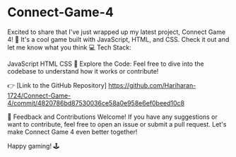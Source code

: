 # Connect-Game-4
Excited to share that I've just wrapped up my latest project, Connect Game 4! 🎉 It's a cool game built with JavaScript, HTML, and CSS. Check it out and let me know what you think
💻 Tech Stack:

JavaScript
HTML
CSS
📌 Explore the Code:
Feel free to dive into the codebase to understand how it works or contribute!

👉 [Link to the GitHub Repository]
    https://github.com/Hariharan-1724/Connect-Game-4/commit/4820786bd87530036ce58a0e958e6ef0beed10c8

🙌 Feedback and Contributions Welcome!
If you have any suggestions or want to contribute, feel free to open an issue or submit a pull request. Let's make Connect Game 4 even better together!

Happy gaming! 🕹️
